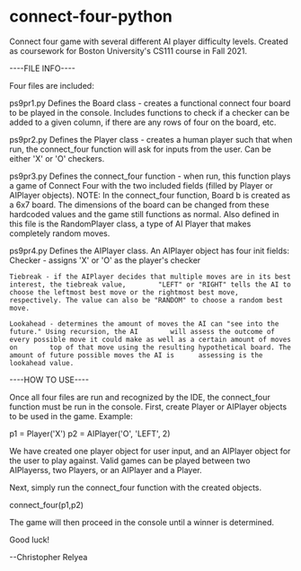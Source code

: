 # connect-four-python

Connect four game with several different AI player difficulty levels. Created as coursework for Boston University's CS111 course in Fall 2021.




----FILE INFO----

Four files are included:


ps9pr1.py
  Defines the Board class - creates a functional connect four board to be played in the console. Includes functions to check if a checker can be added to a given column, if there are any rows of four on the board, etc.
  
  
ps9pr2.py
  Defines the Player class - creates a human player such that when run, the connect_four function will ask for inputs from the user. Can be either 'X' or 'O' checkers.
  
  
  
ps9pr3.py
  Defines the connect_four function - when run, this function plays a game of Connect Four with the two included fields (filled by Player or AIPlayer objects).
  NOTE: In the connect_four function, Board b is created as a 6x7 board. The dimensions of the board can be changed from these hardcoded values and the game still functions as normal.
  Also defined in this file is the RandomPlayer class, a type of AI Player that makes completely random moves.
  
  
  
ps9pr4.py
  Defines the AIPlayer class. An AIPlayer object has four init fields:
    Checker - assigns 'X' or 'O' as the player's checker
    
    Tiebreak - if the AIPlayer decides that multiple moves are in its best interest, the tiebreak value,        "LEFT" or "RIGHT" tells the AI to choose the leftmost best move or the rightmost best move,                 respectively. The value can also be "RANDOM" to choose a random best move.
    
    Lookahead - determines the amount of moves the AI can "see into the future." Using recursion, the AI        will assess the outcome of every possible move it could make as well as a certain amount of moves on        top of that move using the resulting hypothetical board. The amount of future possible moves the AI is      assessing is the lookahead value. 
    
    
    
----HOW TO USE----

Once all four files are run and recognized by the IDE, the connect_four function must be run in the console. First, create Player or AIPlayer objects to be used in the game. Example:

p1 = Player('X')
p2 = AIPlayer('O', 'LEFT', 2)

We have created one player object for user input, and an AIPlayer object for the user to play against. Valid games can be played between two AIPlayerss, two Players, or an AIPlayer and a Player. 

Next, simply run the connect_four function with the created objects.

connect_four(p1,p2)

The game will then proceed in the console until a winner is determined.

Good luck!


--Christopher Relyea
    
  
  
